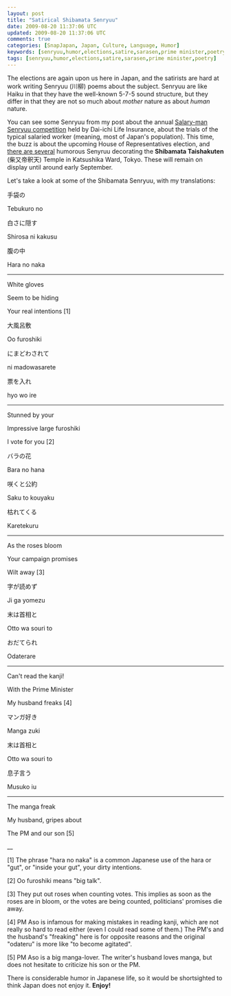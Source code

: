 ```yaml
---           
layout: post
title: "Satirical Shibamata Senryuu"
date: 2009-08-20 11:37:06 UTC
updated: 2009-08-20 11:37:06 UTC
comments: true
categories: [SnapJapan, Japan, Culture, Language, Humor]
keywords: [senryuu,humor,elections,satire,sarasen,prime minister,poetry]
tags: [senryuu,humor,elections,satire,sarasen,prime minister,poetry]
---
```

 


The elections are again upon us here in Japan, and the satirists are hard at work writing Senryuu (川柳) poems about the subject. Senryuu are like Haiku in that they have the well-known 5-7-5 sound structure, but they differ in that they are not so much about _mother_ nature as about _human_ nature. 




You can see some Senryuu from my post about the annual [Salary-man Senryuu competition](http://rick.cogley.info/snapjapan/index.php?id=9131646779081025259) held by Dai-ichi Life Insurance, about the trials of the typical salaried worker (meaning, most of Japan's population). This time, the buzz is about the upcoming House of Representatives election, and [there are several](http://mainichi.jp/select/wadai/news/20090723k0000m040034000c.html) humorous Senyruu decorating the **Shibamata Taishakuten** (柴又帝釈天) Temple in Katsushika Ward, Tokyo. These will remain on display until around early September.




Let's take a look at some of the Shibamata Senryuu, with my translations: 




> 




手袋の




Tebukuro no




白さに隠す




Shirosa ni kakusu




腹の中




Hara no naka 









> 




****




White gloves




Seem to be hiding




Your real intentions [1]














> 




大風呂敷




Oo furoshiki




にまどわされて




ni madowasarete




票を入れ




hyo wo ire









> 




****




Stunned by your




Impressive large furoshiki




I vote for you [2]














> 




バラの花




Bara no hana




咲くと公約




Saku to kouyaku




枯れてくる




Karetekuru









> 




****




As the roses bloom




Your campaign promises




Wilt away [3]














> 




字が読めず




Ji ga yomezu




末は首相と




Otto wa souri to




おだてられ




Odaterare









> 




****




Can't read the kanji!




With the Prime Minister




My husband freaks [4]














> 




マンガ好き




Manga zuki




末は首相と




Otto wa souri to




息子言う




Musuko iu









> 




****




The manga freak




My husband, gripes about




The PM and our son [5]














__




[1] The phrase "hara no naka" is a common Japanese use of the hara or "gut", or "inside your gut", your dirty intentions. 




[2] Oo furoshiki means "big talk". 




[3] They put out roses when counting votes. This implies as soon as the roses are in bloom, or the votes are being counted, politicians' promises die away. 




[4] PM Aso is infamous for making mistakes in reading kanji, which are not really so hard to read either (even I could read some of them.) The PM's and the husband's "freaking" here is for opposite reasons and the original "odateru" is more like "to become agitated".




[5] PM Aso is a big manga-lover. The writer's husband loves manga, but does not hesitate to criticize his son or the PM. 









There is considerable humor in Japanese life, so it would be shortsighted to think Japan does not enjoy it. **Enjoy!**


